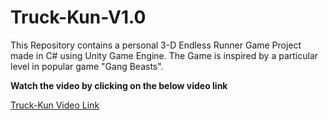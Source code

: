 # Truck-Kun-V1.0
 This Repository contains a personal 3-D Endless Runner Game Project made in C# using Unity Game Engine. The Game is inspired by a particular level in popular game "Gang Beasts".

<b>Watch the video by clicking on the below video link </b>

<a target="_blank" href="https://drive.google.com/file/d/1y9tk8e-DIiItFc7s1sOzLOvyduFDBKg_/view?usp=drive_link">Truck-Kun Video Link</a>
